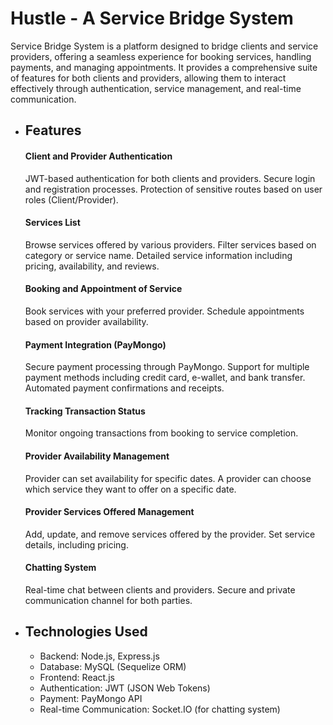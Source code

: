 # Hustle - A Service Bridge System
Service Bridge System is a platform designed to bridge clients and service providers, offering a seamless experience for booking services, handling payments, and managing appointments. It provides a comprehensive suite of features for both clients and providers, allowing them to interact effectively through authentication, service management, and real-time communication.

- ## Features
  #### Client and Provider Authentication
  JWT-based authentication for both clients and providers.
  Secure login and registration processes.
  Protection of sensitive routes based on user roles (Client/Provider).
  
  #### Services List
  Browse services offered by various providers.
  Filter services based on category or service name.
  Detailed service information including pricing, availability, and reviews.
  
  #### Booking and Appointment of Service
  Book services with your preferred provider.
  Schedule appointments based on provider availability.
  
  #### Payment Integration (PayMongo)
  Secure payment processing through PayMongo.
  Support for multiple payment methods including credit card, e-wallet, and bank transfer.
  Automated payment confirmations and receipts.
  
  #### Tracking Transaction Status
  Monitor ongoing transactions from booking to service completion.
  
  #### Provider Availability Management
  Provider can set availability for specific dates.
  A provider can choose which service they want to offer on a specific date.
  
  #### Provider Services Offered Management
  Add, update, and remove services offered by the provider.
  Set service details, including pricing.
  
  #### Chatting System
  Real-time chat between clients and providers.
  Secure and private communication channel for both parties.

- ## Technologies Used
    - Backend: Node.js, Express.js
    - Database: MySQL (Sequelize ORM)
    - Frontend: React.js
    - Authentication: JWT (JSON Web Tokens)
    - Payment: PayMongo API
    - Real-time Communication: Socket.IO (for chatting system)
